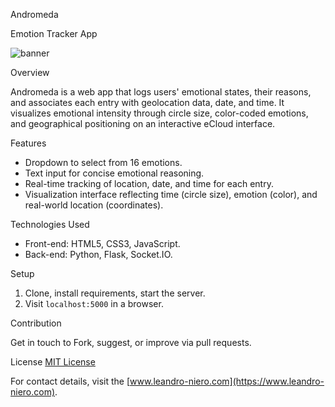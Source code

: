 Andromeda

Emotion Tracker App

![banner](https://github.com/leniero/Andromeda/assets/67974866/84638dd9-9273-4605-8387-48d3c58e7f53)

Overview

Andromeda is a web app that logs users' emotional states, their reasons, and associates each entry with geolocation data, date, and time. It visualizes emotional intensity through circle size, color-coded emotions, and geographical positioning on an interactive eCloud interface.

Features

- Dropdown to select from 16 emotions.
- Text input for concise emotional reasoning.
- Real-time tracking of location, date, and time for each entry.
- Visualization interface reflecting time (circle size), emotion (color), and real-world location (coordinates).

Technologies Used

- Front-end: HTML5, CSS3, JavaScript.
- Back-end: Python, Flask, Socket.IO.

Setup

1. Clone, install requirements, start the server.
2. Visit `localhost:5000` in a browser.

Contribution

Get in touch to Fork, suggest, or improve via pull requests.

License
[MIT License](LICENSE)

For contact details, visit the [www.leandro-niero.com](https://www.leandro-niero.com).
